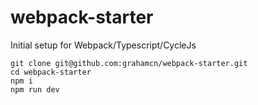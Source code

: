 # webpack-starter

Initial setup for Webpack/Typescript/CycleJs

```
git clone git@github.com:grahamcn/webpack-starter.git
cd webpack-starter
npm i
npm run dev
```
